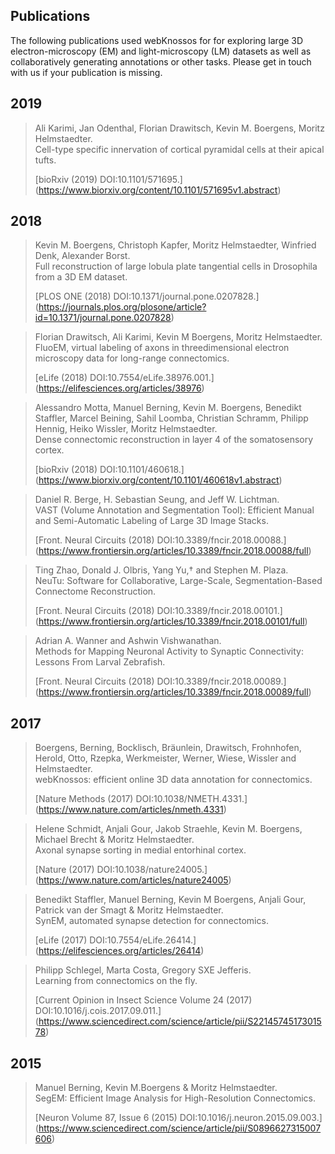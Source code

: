 ## Publications
The following publications used webKnossos for for exploring large 3D electron-microscopy (EM) and light-microscopy (LM) datasets as well as collaboratively generating annotations or other tasks. Please get in touch with us if your publication is missing.

## 2019
> Ali Karimi, Jan Odenthal, Florian Drawitsch, Kevin M. Boergens, Moritz Helmstaedter.  
> Cell-type specific innervation of cortical pyramidal cells at their apical tufts.
>
> [bioRxiv (2019) DOI:10.1101/571695.]  
(https://www.biorxiv.org/content/10.1101/571695v1.abstract)

## 2018
> Kevin M. Boergens, Christoph Kapfer, Moritz Helmstaedter, Winfried Denk, Alexander Borst.   
> Full reconstruction of large lobula plate tangential cells in Drosophila from a 3D EM dataset.
>
> [PLOS ONE (2018) DOI:10.1371/journal.pone.0207828.]  
(https://journals.plos.org/plosone/article?id=10.1371/journal.pone.0207828)

> Florian Drawitsch, Ali Karimi, Kevin M Boergens, Moritz Helmstaedter.  
> FluoEM, virtual labeling of axons in threedimensional electron microscopy data for
long-range connectomics.
>
> [eLife (2018) DOI:10.7554/eLife.38976.001.]  
(https://elifesciences.org/articles/38976)

> Alessandro Motta, Manuel Berning, Kevin M. Boergens, Benedikt Staffler, Marcel Beining, Sahil Loomba, Christian Schramm, Philipp Hennig, Heiko Wissler, Moritz Helmstaedter.  
> Dense connectomic reconstruction in layer 4 of the somatosensory cortex.
>
> [bioRxiv (2018) DOI:10.1101/460618.]  
(https://www.biorxiv.org/content/10.1101/460618v1.abstract)

> Daniel R. Berge,  H. Sebastian Seung, and Jeff W. Lichtman.  
> VAST (Volume Annotation and Segmentation Tool): Efficient Manual and Semi-Automatic Labeling of Large 3D Image Stacks.
>
> [Front. Neural Circuits (2018) DOI:10.3389/fncir.2018.00088.]  
(https://www.frontiersin.org/articles/10.3389/fncir.2018.00088/full)

> Ting Zhao, Donald J. Olbris, Yang Yu,† and Stephen M. Plaza.  
> NeuTu: Software for Collaborative, Large-Scale, Segmentation-Based Connectome Reconstruction.
>
> [Front. Neural Circuits (2018) DOI:10.3389/fncir.2018.00101.]  
(https://www.frontiersin.org/articles/10.3389/fncir.2018.00101/full)

> Adrian A. Wanner and Ashwin Vishwanathan.  
> Methods for Mapping Neuronal Activity to Synaptic Connectivity: Lessons From Larval Zebrafish.
>
> [Front. Neural Circuits (2018) DOI:10.3389/fncir.2018.00089.]  
(https://www.frontiersin.org/articles/10.3389/fncir.2018.00089/full)

## 2017
> Boergens, Berning, Bocklisch, Bräunlein, Drawitsch, Frohnhofen, Herold, Otto, Rzepka, Werkmeister, Werner, Wiese, Wissler and Helmstaedter.    
> webKnossos: efficient online 3D data annotation for connectomics. 
>
> [Nature Methods (2017) DOI:10.1038/NMETH.4331.]  
(https://www.nature.com/articles/nmeth.4331)

> Helene Schmidt, Anjali Gour, Jakob Straehle, Kevin M. Boergens, Michael Brecht & Moritz Helmstaedter.  
> Axonal synapse sorting in medial entorhinal cortex.
>
> [Nature (2017) DOI:10.1038/nature24005.]  
(https://www.nature.com/articles/nature24005)

> Benedikt Staffler, Manuel Berning, Kevin M Boergens, Anjali Gour, Patrick van der Smagt & Moritz Helmstaedter.  
> SynEM, automated synapse detection for connectomics.
>
> [eLife (2017) DOI:10.7554/eLife.26414.]  
(https://elifesciences.org/articles/26414)

> Philipp Schlegel, Marta Costa, Gregory SXE Jefferis.  
> Learning from connectomics on the fly.
>
> [Current Opinion in Insect Science Volume 24 (2017) DOI:10.1016/j.cois.2017.09.011.]  
(https://www.sciencedirect.com/science/article/pii/S2214574517301578)

## 2015
> Manuel Berning, Kevin M.Boergens & Moritz Helmstaedter.  
> SegEM: Efficient Image Analysis for High-Resolution Connectomics.
>
> [Neuron Volume 87, Issue 6 (2015) DOI:10.1016/j.neuron.2015.09.003.]  
(https://www.sciencedirect.com/science/article/pii/S0896627315007606)
